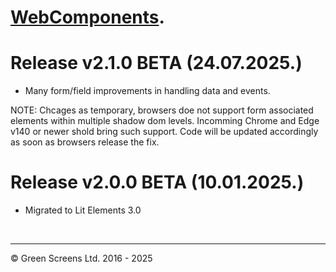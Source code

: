 # [WebComponents](https://webcomponents.greenscreens.ltd/).

# Release v2.1.0 BETA (24.07.2025.)

- Many form/field improvements in handling data and events. 
  
NOTE: Chcages as temporary, browsers doe not support form associated elements within multiple shadow dom levels.
Incomming Chrome and Edge v140 or newer shold bring such support. Code will be updated accordingly as soon as browsers release the fix.


# Release v2.0.0 BETA (10.01.2025.)

- Migrated to Lit Elements 3.0

<br><hr>

&copy; Green Screens Ltd. 2016 - 2025
 